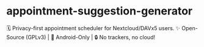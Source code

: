 # appointment-suggestion-generator
🗓️ Privacy-first appointment scheduler for Nextcloud/DAVx5 users.   ✨ Open-Source (GPLv3) | 📱 Android-Only | 🔒 No trackers, no cloud!  
